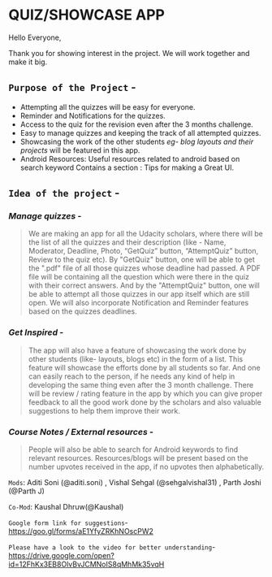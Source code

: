 # QUIZ/SHOWCASE APP

Hello Everyone,

Thank you for showing interest in the project. We will work together and make it big.

## `Purpose of the Project` -

- Attempting all the quizzes will be easy for everyone.
- Reminder and Notifications for the quizzes.
- Access to the quiz for the revision even after the 3 months challenge. 
- Easy to manage quizzes and keeping the track of all attempted quizzes.
- Showcasing the work of the other students *eg- blog layouts and their projects* will be featured in this app.
- Android Resources: Useful resources related to android based on search keyword
Contains a section : Tips for making a Great UI.

## `Idea of the project` -

### *Manage quizzes* -

> We are making an app for all the Udacity scholars, where there will be the list of all the quizzes and their description (like - Name,  Moderator, Deadline, Photo, “GetQuiz” button, “AttemptQuiz” button, Review to the quiz etc). By "GetQuiz" button, one will be able to  get the ".pdf" file of all those quizzes whose deadline had passed. A PDF file will be containing all the question which were there in  the quiz with their correct answers. And by the "AttemptQuiz" button, one will be able to attempt all those quizzes in our app itself  which are still open. We will also incorporate Notification and Reminder features based on the quizzes deadlines.

### *Get Inspired* -

> The app will also have a feature of showcasing the work done by other students (like- layouts, blogs etc) in the form of a list. This  feature will showcase the efforts done by all students so far. And one can easily reach to the person, if he needs any kind of help in  developing the same thing even after the 3 month challenge. There will be review / rating feature in the app by which you can give proper feedback to all the good work done by the scholars and also valuable suggestions to help them improve their work.

### *Course Notes / External resources* -

> People will also be able to search for Android keywords to find relevant resources. Resources/blogs will be present based on the  number upvotes received in the app, if no upvotes then alphabetically.

`Mods`: Aditi Soni (@aditi.soni) , Vishal Sehgal (@sehgalvishal31) , Parth Joshi (@Parth J)

`Co-Mod`: Kaushal Dhruw(@Kaushal)

`Google form link for suggestions`- https://goo.gl/forms/aE1YfyZRKhNOscPW2

`Please have a look to the video for better understanding`- https://drive.google.com/open?id=12FhKx3EB8OlvBvJCMNoIS8qMhMk35vqH
